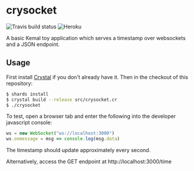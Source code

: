 # crysocket 
![Travis build status](https://api.travis-ci.org/blutack/crysocket.svg?branch=master) ![Heroku](http://heroku-badge.herokuapp.com/?app=crysocket&style=flat&svg=1)

A basic Kemal toy application which serves a timestamp over websockets and a JSON endpoint.

## Usage

First install [Crystal](https://crystal-lang.org/) if you don't already have it.
Then in the checkout of this repository:

```bash
$ shards install
$ crystal build --release src/crysocket.cr
$ ./crysocket
```

To test, open a browser tab and enter the following into the developer javascript console:

```javascript
ws = new WebSocket("ws://localhost:3000")
ws.onmessage = msg => console.log(msg.data)
```

The timestamp should update approximately every second.

Alternatively, access the GET endpoint at http://localhost:3000/time
